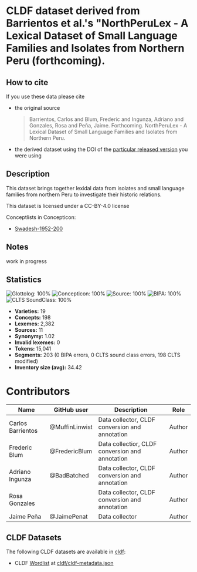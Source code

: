 # CLDF dataset derived from Barrientos et al.'s "NorthPeruLex - A Lexical Dataset of Small Language Families and Isolates from Northern Peru (forthcoming).

## How to cite

If you use these data please cite
- the original source
  > Barrientos, Carlos and Blum, Frederic and Ingunza, Adriano and Gonzales, Rosa and Peña, Jaime. Forthcoming. NorthPeruLex - A Lexical Dataset of Small Language Families and Isolates from Northern Peru.
- the derived dataset using the DOI of the [particular released version](../../releases/) you were using

## Description


This dataset brings together lexidal data from isolates and small language families from northern Peru to investigate their historic relations.

This dataset is licensed under a CC-BY-4.0 license


Conceptlists in Concepticon:
- [Swadesh-1952-200](https://concepticon.clld.org/contributions/Swadesh-1952-200)
## Notes

work in progress


## Statistics


![Glottolog: 100%](https://img.shields.io/badge/Glottolog-100%25-brightgreen.svg "Glottolog: 100%")
![Concepticon: 100%](https://img.shields.io/badge/Concepticon-100%25-brightgreen.svg "Concepticon: 100%")
![Source: 100%](https://img.shields.io/badge/Source-100%25-brightgreen.svg "Source: 100%")
![BIPA: 100%](https://img.shields.io/badge/BIPA-100%25-brightgreen.svg "BIPA: 100%")
![CLTS SoundClass: 100%](https://img.shields.io/badge/CLTS%20SoundClass-100%25-brightgreen.svg "CLTS SoundClass: 100%")

- **Varieties:** 19
- **Concepts:** 198
- **Lexemes:** 2,382
- **Sources:** 11
- **Synonymy:** 1.02
- **Invalid lexemes:** 0
- **Tokens:** 15,041
- **Segments:** 203 (0 BIPA errors, 0 CLTS sound class errors, 198 CLTS modified)
- **Inventory size (avg):** 34.42

# Contributors

Name | GitHub user    | Description                                     | Role |
--- |----------------|-------------------------------------------------| --- |
Carlos Barrientos | @MuffinLinwist | Data collector, CLDF conversion and annotation  | Author
Frederic Blum | @FredericBlum  | Data collectior, CLDF conversion and annotation | Author
Adriano Ingunza | @BadBatched    | Data collector, CLDF conversion and annotation  | Author
Rosa Gonzales |                | Data collector, CLDF conversion and annotation  | Author
Jaime Peña | @JaimePenat    | Data collector                                  | Author




## CLDF Datasets

The following CLDF datasets are available in [cldf](cldf):

- CLDF [Wordlist](https://github.com/cldf/cldf/tree/master/modules/Wordlist) at [cldf/cldf-metadata.json](cldf/cldf-metadata.json)